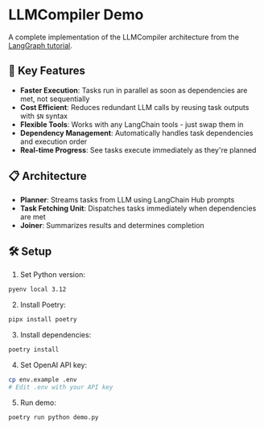 # LLMCompiler Demo

A complete implementation of the LLMCompiler architecture from the [LangGraph tutorial](https://langchain-ai.github.io/langgraph/tutorials/llm-compiler/).

## 🚀 Key Features

- **Faster Execution**: Tasks run in parallel as soon as dependencies are met, not sequentially
- **Cost Efficient**: Reduces redundant LLM calls by reusing task outputs with `$N` syntax
- **Flexible Tools**: Works with any LangChain tools - just swap them in
- **Dependency Management**: Automatically handles task dependencies and execution order
- **Real-time Progress**: See tasks execute immediately as they're planned

## 📋 Architecture

- **Planner**: Streams tasks from LLM using LangChain Hub prompts
- **Task Fetching Unit**: Dispatches tasks immediately when dependencies are met
- **Joiner**: Summarizes results and determines completion

## 🛠️ Setup

1. Set Python version:
```bash
pyenv local 3.12
```

2. Install Poetry:
```bash
pipx install poetry
```

3. Install dependencies:
```bash
poetry install
```

4. Set OpenAI API key:
```bash
cp env.example .env
# Edit .env with your API key
```

5. Run demo:
```bash
poetry run python demo.py
```
